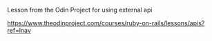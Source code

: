 Lesson from the Odin Project for using external api

https://www.theodinproject.com/courses/ruby-on-rails/lessons/apis?ref=lnav

